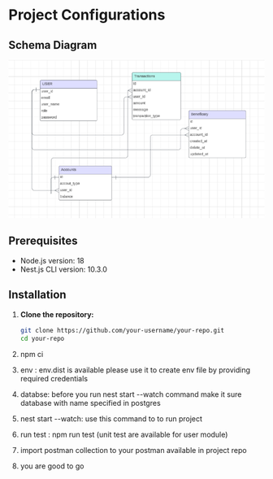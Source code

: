 # Project Configurations

## Schema Diagram

![Schema Diagram](diagram/schem-diagram.png)

## Prerequisites

- Node.js version: 18
- Nest.js CLI version: 10.3.0

## Installation

1. **Clone the repository:**

   ```bash
   git clone https://github.com/your-username/your-repo.git
   cd your-repo
2.   npm ci
3. env : env.dist is available please use it to create env file by providing required credentials
4. databse: before you run nest start --watch command make it sure database with name specified in postgres
5. nest start --watch: use this command to to run project
6. run test : npm run test (unit test are available for user module)
7. import postman collection to your postman available in project repo
8. you are good to go
